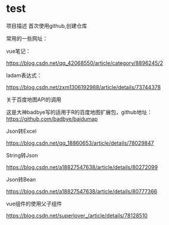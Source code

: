 # test
项目描述
首次使用github,创建仓库

常用的一些网址：

vue笔记：

https://blog.csdn.net/qq_42068550/article/category/8896245/2

ladam表达式：

https://blog.csdn.net/zxm1306192988/article/details/73744378

关于百度地图API的调用

这是大神badbye写的适用于R的百度地图扩展包，github地址：https://github.com/badbye/baidumap

Json转Excel

https://blog.csdn.net/qq_18860653/article/details/78029847

String转Json

https://blog.csdn.net/a18827547638/article/details/80272099

Json转Bean

https://blog.csdn.net/a18827547638/article/details/80777366

vue组件的使用父子组件

https://blog.csdn.net/superlover_/article/details/78128510